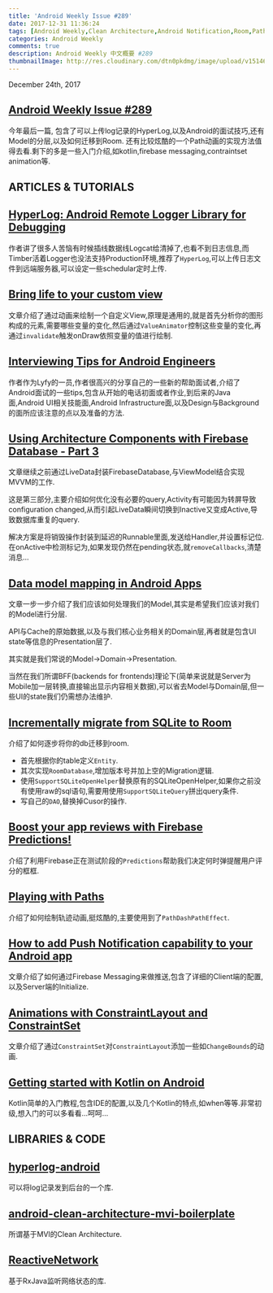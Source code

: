 ```yaml
---
title: 'Android Weekly Issue #289'
date: 2017-12-31 11:36:24
tags: [Android Weekly,Clean Architecture,Android Notification,Room,Path Animation,Kotlin,ConstraintSet Animation]
categories: Android Weekly
comments: true
description: Android Weekly 中文概要 #289
thumbnailImage: http://res.cloudinary.com/dtn0pkdmg/image/upload/v1514691335/289_fyupzr.jpg
---
```


December 24th, 2017

## [Android Weekly Issue #289](http://androidweekly.net/issues/issue-289)

今年最后一篇, 包含了可以上传log记录的HyperLog,以及Android的面试技巧,还有Model的分层,以及如何迁移到Room.
还有比较炫酷的一个Path动画的实现方法值得去看.剩下的多是一些入门介绍,如kotlin,firebase messaging,contraintset animation等.

<!--more-->

## ARTICLES & TUTORIALS


## [HyperLog: Android Remote Logger Library for Debugging ](https://android.jlelse.eu/android-remote-logger-library-for-debugging-343443bd38b7)

作者讲了很多人苦恼有时候插线数据线Logcat给清掉了,也看不到日志信息,而Timber活着Logger也没法支持Production环境,推荐了`HyperLog`,可以上传日志文件到远端服务器,可以设定一些schedular定时上传.


## [Bring life to your custom view ](https://medium.com/@romandanylyk96/android-bring-life-to-your-custom-view-8604ab3967b3)

文章介绍了通过动画来绘制一个自定义View,原理是通用的,就是首先分析你的图形构成的元素,需要哪些变量的变化,然后通过`ValueAnimator`控制这些变量的变化,再通过`invalidate`触发onDraw依照变量的值进行绘制.


## [Interviewing Tips for Android Engineers ](https://eng.lyft.com/interviewing-tips-for-android-engineers-f01ce7fba163)

作者作为Lyfy的一员,作者很高兴的分享自己的一些新的帮助面试者,介绍了Android面试的一些tips,包含从开始的电话初面或者作业,到后来的Java面,Android UI相关技能面,Android Infrastructure面,以及Design与Background的面所应该注意的点以及准备的方法.


## [Using Architecture Components with Firebase Database - Part 3 ](https://firebase.googleblog.com/2017/12/using-android-architecture-components_22.html)

文章继续之前通过LiveData封装FirebaseDatabase,与ViewModel结合实现MVVM的工作.

这是第三部分,主要介绍如何优化没有必要的query,Activity有可能因为转屏导致configuration changed,从而引起LiveData瞬间切换到Inactive又变成Active,导致数据库重复的query.

解决方案是将销毁操作封装到延迟的Runnable里面,发送给Handler,并设置标记位.在onActive中检测标记为,如果发现仍然在pending状态,就`removeCallbacks`,清楚消息...


## [Data model mapping in Android Apps ](https://overflow.buffer.com/2017/12/21/even-map-though-data-model-mapping-android-apps/)

文章一步一步介绍了我们应该如何处理我们的Model,其实是希望我们应该对我们的Model进行分层.

API与Cache的原始数据,以及与我们核心业务相关的Domain层,再者就是包含UI state等信息的Presentation层了.

其实就是我们常说的Model->Domain->Presentation.

当然在我们所谓BFF(backends for frontends)理论下(简单来说就是Server为Mobile加一层转换,直接输出显示内容相关数据),可以省去Model与Domain层,但一些UI的state我们仍需想办法维护.


## [Incrementally migrate from SQLite to Room ](https://medium.com/google-developers/incrementally-migrate-from-sqlite-to-room-66c2f655b377)

介绍了如何逐步将你的db迁移到room.

- 首先根据你的table定义`Entity`.
- 其次实现`RoomDatabase`,增加版本号并加上空的Migration逻辑.
- 使用`SupportSQLiteOpenHelper`替换原有的SQLiteOpenHelper,如果你之前没有使用raw的sql语句,需要用使用`SupportSQLiteQuery`拼出query条件.
- 写自己的`DAO`,替换掉Cusor的操作.


## [Boost your app reviews with Firebase Predictions! ](https://medium.com/@Tajchert/boost-your-app-reviews-with-firebase-predictions-19aff4001f27)

介绍了利用Firebase正在测试阶段的`Predictions`帮助我们决定何时弹提醒用户评分的框框.


## [Playing with Paths ](https://medium.com/@crafty/playing-with-paths-3fbc679a6f77)

介绍了如何绘制轨迹动画,挺炫酷的,主要使用到了`PathDashPathEffect`.


## [How to add Push Notification capability to your Android app ](https://medium.com/@nileshsingh/how-to-add-push-notification-capability-to-your-android-app-a3cac745e56e)

文章介绍了如何通过Firebase Messaging来做推送,包含了详细的Client端的配置,以及Server端的Initialize.


## [Animations with ConstraintLayout and ConstraintSet ](https://hellsoft.se/animations-with-constraintlayout-and-constraintset-b4634d38981f)

文章介绍了通过`ConstraintSet`对`ConstraintLayout`添加一些如`ChangeBounds`的动画.


## [Getting started with Kotlin on Android ](https://blog.sourcerer.io/getting-started-with-kotlin-on-android-6242a5f6fd57)

Kotlin简单的入门教程,包含IDE的配置,以及几个Kotlin的特点,如when等等.非常初级,想入门的可以多看看...呵呵...


## LIBRARIES & CODE


## [hyperlog-android ](https://github.com/hypertrack/hyperlog-android)

可以将log记录发到后台的一个库.

## [android-clean-architecture-mvi-boilerplate ](https://github.com/bufferapp/android-clean-architecture-mvi-boilerplate)

所谓基于MVI的Clean Architecture.


## [ReactiveNetwork ](https://github.com/pwittchen/ReactiveNetwork)

基于RxJava监听网络状态的库.